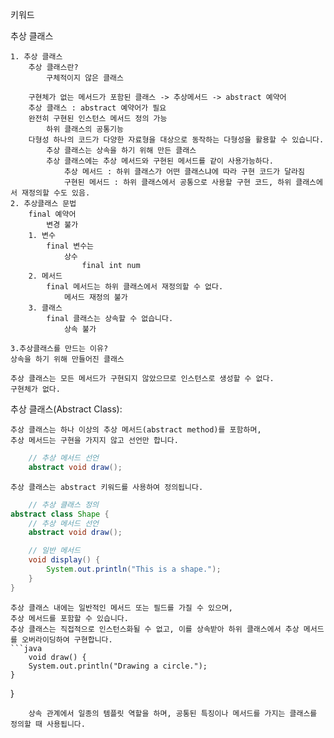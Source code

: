 키워드


추상 클래스

     
	1. 추상 클래스
        추상 클래스란?
            구체적이지 않은 클래스 
            
		구현체가 없는 메서드가 포함된 클래스 -> 추상메서드 -> abstract 예약어
		추상 클래스 : abstract 예약어가 필요
		완전히 구현된 인스턴스 메서드 정의 가능
			하위 클래스의 공통기능
		다형성 하나의 코드가 다양한 자료형을 대상으로 동작하는 다형성을 활용할 수 있습니다.
		    추상 클래스는 상속을 하기 위해 만든 클래스
			추상 클래스에는 추상 메서드와 구현된 메서드를 같이 사용가능하다.
				추상 메서드 : 하위 클래스가 어떤 클래스냐에 따라 구현 코드가 달라짐
				구현된 메서드 : 하위 클래스에서 공통으로 사용할 구현 코드, 하위 클래스에서 재정의할 수도 있음.
	2. 추상클래스 문법
		final 예약어
			변경 불가
		1. 변수
			final 변수는
				상수
					final int num
		2. 메서드
			final 메서드는 하위 클래스에서 재정의할 수 없다.
				메서드 재정의 불가
		3. 클래스
			final 클래스는 상속할 수 없습니다.
				상속 불가
	
    3.추상클래스를 만드는 이유?
    상속을 하기 위해 만들어진 클래스
    
    추상 클래스는 모든 메서드가 구현되지 않았으므로 인스턴스로 생성할 수 없다.
	구현체가 없다.



추상 클래스(Abstract Class):

    추상 클래스는 하나 이상의 추상 메서드(abstract method)를 포함하며, 
    추상 메서드는 구현을 가지지 않고 선언만 합니다.
```java
    // 추상 메서드 선언
    abstract void draw();
```

    추상 클래스는 abstract 키워드를 사용하여 정의됩니다. 
```java
    // 추상 클래스 정의
abstract class Shape {
    // 추상 메서드 선언
    abstract void draw();

    // 일반 메서드
    void display() {
        System.out.println("This is a shape.");
    }
}
```
    추상 클래스 내에는 일반적인 메서드 또는 필드를 가질 수 있으며, 
    추상 메서드를 포함할 수 있습니다.
    추상 클래스는 직접적으로 인스턴스화될 수 없고, 이를 상속받아 하위 클래스에서 추상 메서드를 오버라이딩하여 구현합니다.
    ```java
        void draw() {
        System.out.println("Drawing a circle.");
    }
}
```
    상속 관계에서 일종의 템플릿 역할을 하며, 공통된 특징이나 메서드를 가지는 클래스를 정의할 때 사용됩니다.






